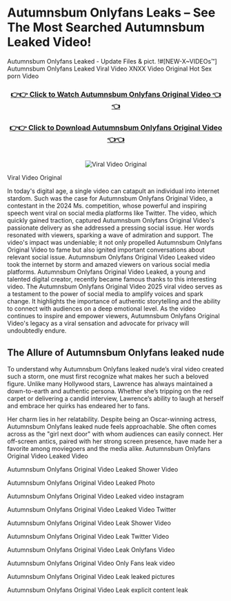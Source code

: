 # Autumnsbum Onlyfans Leaks – See The Most Searched Autumnsbum Leaked Video!

Autumnsbum Onlyfans Leaked - Update Files & pict. !#[NEW-X~VIDEOs™] Autumnsbum Onlyfans Leaked Viral Video XNXX Video Original Hot Sex porn Video
<br>
<div align="center">
<h3><a href="https://links2leaks.com?utm_source=autumnsbum&utm_medium=gitlong" rel="nofollow">👉👉 Click to Watch Autumnsbum Onlyfans Original Video 👈👈</a></h3>
<h3><a href="https://links2leaks.com?utm_source=autumnsbum&utm_medium=gitlong" rel="nofollow">👉👉 Click to Download Autumnsbum Onlyfans Original Video 👈👈</a></h3>
<br>
<a href="https://links2leaks.com?utm_source=autumnsbum&utm_medium=gitlong" rel="nofollow"><img src="https://i.ibb.co/Gkj2r4b/banner.png" alt="Viral Video Original" style="max-width: 100%; display: inline-block;" data-target="animated-image.originalImage"></a>
</div>

Viral Video Original

In today's digital age, a single video can catapult an individual into internet stardom. Such was the case for Autumnsbum Onlyfans Original Video, a contestant in the 2024 Ms. competition, whose powerful and inspiring speech went viral on social media platforms like Twitter.
The video, which quickly gained traction, captured Autumnsbum Onlyfans Original Video's passionate delivery as she addressed a pressing social issue. Her words resonated with viewers, sparking a wave of admiration and support. The video's impact was undeniable; it not only propelled Autumnsbum Onlyfans Original Video to fame but also ignited important conversations about relevant social issue.
Autumnsbum Onlyfans Original Video Leaked video took the internet by storm and amazed viewers on various social media platforms. Autumnsbum Onlyfans Original Video Leaked, a young and talented digital creator, recently became famous thanks to this interesting video.
The Autumnsbum Onlyfans Original Video 2025 viral video serves as a testament to the power of social media to amplify voices and spark change. It highlights the importance of authentic storytelling and the ability to connect with audiences on a deep emotional level. As the video continues to inspire and empower viewers, Autumnsbum Onlyfans Original Video's legacy as a viral sensation and advocate for privacy will undoubtedly endure.

<h2>The Allure of Autumnsbum Onlyfans leaked nude</h2>


To understand why Autumnsbum Onlyfans leaked nude’s viral video created such a storm, one must first recognize what makes her such a beloved figure. Unlike many Hollywood stars, Lawrence has always maintained a down-to-earth and authentic persona. Whether she’s tripping on the red carpet or delivering a candid interview, Lawrence’s ability to laugh at herself and embrace her quirks has endeared her to fans.

Her charm lies in her relatability. Despite being an Oscar-winning actress, Autumnsbum Onlyfans leaked nude feels approachable. She often comes across as the "girl next door" with whom audiences can easily connect. Her off-screen antics, paired with her strong screen presence, have made her a favorite among moviegoers and the media alike.
Autumnsbum Onlyfans Original Video Leaked Video

Autumnsbum Onlyfans Original Video Leaked Shower Video

Autumnsbum Onlyfans Original Video Leaked Photo

Autumnsbum Onlyfans Original Video Leaked video instagram

Autumnsbum Onlyfans Original Video Leaked Video Twitter

Autumnsbum Onlyfans Original Video Leak Shower Video

Autumnsbum Onlyfans Original Video Leak Twitter Video

Autumnsbum Onlyfans Original Video Leak Onlyfans Video

Autumnsbum Onlyfans Original Video Only Fans leak video

Autumnsbum Onlyfans Original Video Leak leaked pictures

Autumnsbum Onlyfans Original Video Leak explicit content leak